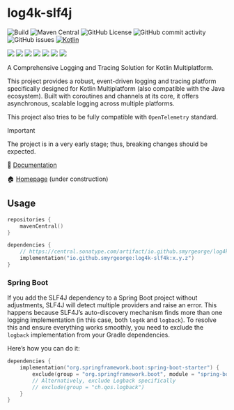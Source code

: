 # log4k-slf4j

![Build](https://github.com/smyrgeorge/log4k/actions/workflows/ci.yml/badge.svg)
![Maven Central](https://img.shields.io/maven-central/v/io.github.smyrgeorge/log4k)
![GitHub License](https://img.shields.io/github/license/smyrgeorge/log4k)
![GitHub commit activity](https://img.shields.io/github/commit-activity/w/smyrgeorge/log4k)
![GitHub issues](https://img.shields.io/github/issues/smyrgeorge/log4k)
[![Kotlin](https://img.shields.io/badge/kotlin-2.0.21-blue.svg?logo=kotlin)](http://kotlinlang.org)

![](https://img.shields.io/static/v1?label=&message=Platforms&color=grey)
![](https://img.shields.io/static/v1?label=&message=Jvm&color=blue)
![](https://img.shields.io/static/v1?label=&message=Linux&color=blue)
![](https://img.shields.io/static/v1?label=&message=macOS&color=blue)
![](https://img.shields.io/static/v1?label=&message=Windows&color=blue)
![](https://img.shields.io/static/v1?label=&message=iOS&color=blue)
![](https://img.shields.io/static/v1?label=&message=Android&color=blue)

A Comprehensive Logging and Tracing Solution for Kotlin Multiplatform.

This project provides a robust, event-driven logging and tracing platform specifically designed for Kotlin
Multiplatform (also compatible with the Java ecosystem). Built with coroutines and channels at its core, it offers
asynchronous, scalable logging across multiple platforms.

This project also tries to be fully compatible with `OpenTelemetry` standard.

> [!IMPORTANT]  
> The project is in a very early stage; thus, breaking changes should be expected.

📖 [Documentation](https://smyrgeorge.github.io/log4k/)

🏠 [Homepage](https://smyrgeorge.github.io/) (under construction)

## Usage

```kotlin
repositories {
    mavenCentral()
}

dependencies {
    // https://central.sonatype.com/artifact/io.github.smyrgeorge/log4k-slf4j
    implementation("io.github.smyrgeorge:log4k-slf4k:x.y.z")
}
```

### Spring Boot

If you add the SLF4J dependency to a Spring Boot project without adjustments, SLF4J will detect multiple providers and
raise an error. This happens because SLF4J’s auto-discovery mechanism finds more than one logging implementation (in
this case, both `log4k` and `logback`). To resolve this and ensure everything works smoothly, you need to exclude the
`logback` implementation from your Gradle dependencies.

Here’s how you can do it:

```kotlin
dependencies {
    implementation("org.springframework.boot:spring-boot-starter") {
        exclude(group = "org.springframework.boot", module = "spring-boot-starter-logging")
        // Alternatively, exclude Logback specifically
        // exclude(group = "ch.qos.logback")
    }
}
``` 
